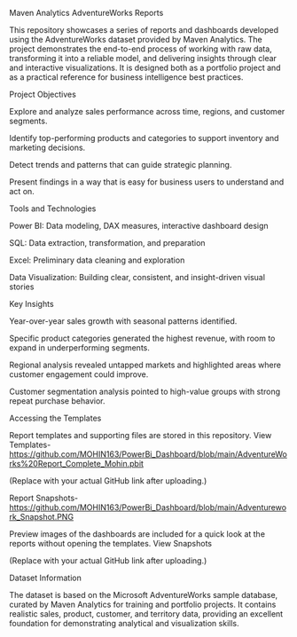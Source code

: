 Maven Analytics AdventureWorks Reports

This repository showcases a series of reports and dashboards developed using the AdventureWorks dataset provided by Maven Analytics. The project demonstrates the end-to-end process of working with raw data, transforming it into a reliable model, and delivering insights through clear and interactive visualizations. It is designed both as a portfolio project and as a practical reference for business intelligence best practices.

Project Objectives

Explore and analyze sales performance across time, regions, and customer segments.

Identify top-performing products and categories to support inventory and marketing decisions.

Detect trends and patterns that can guide strategic planning.

Present findings in a way that is easy for business users to understand and act on.

Tools and Technologies

Power BI: Data modeling, DAX measures, interactive dashboard design

SQL: Data extraction, transformation, and preparation

Excel: Preliminary data cleaning and exploration

Data Visualization: Building clear, consistent, and insight-driven visual stories

Key Insights

Year-over-year sales growth with seasonal patterns identified.

Specific product categories generated the highest revenue, with room to expand in underperforming segments.

Regional analysis revealed untapped markets and highlighted areas where customer engagement could improve.

Customer segmentation analysis pointed to high-value groups with strong repeat purchase behavior.

Accessing the Templates

Report templates and supporting files are stored in this repository.
View Templates-https://github.com/MOHIN163/PowerBi_Dashboard/blob/main/AdventureWorks%20Report_Complete_Mohin.pbit

(Replace with your actual GitHub link after uploading.)

Report Snapshots-https://github.com/MOHIN163/PowerBi_Dashboard/blob/main/Adventurework_Snapshot.PNG

Preview images of the dashboards are included for a quick look at the reports without opening the templates.
View Snapshots

(Replace with your actual GitHub link after uploading.)

Dataset Information

The dataset is based on the Microsoft AdventureWorks sample database, curated by Maven Analytics for training and portfolio projects. It contains realistic sales, product, customer, and territory data, providing an excellent foundation for demonstrating analytical and visualization skills.
